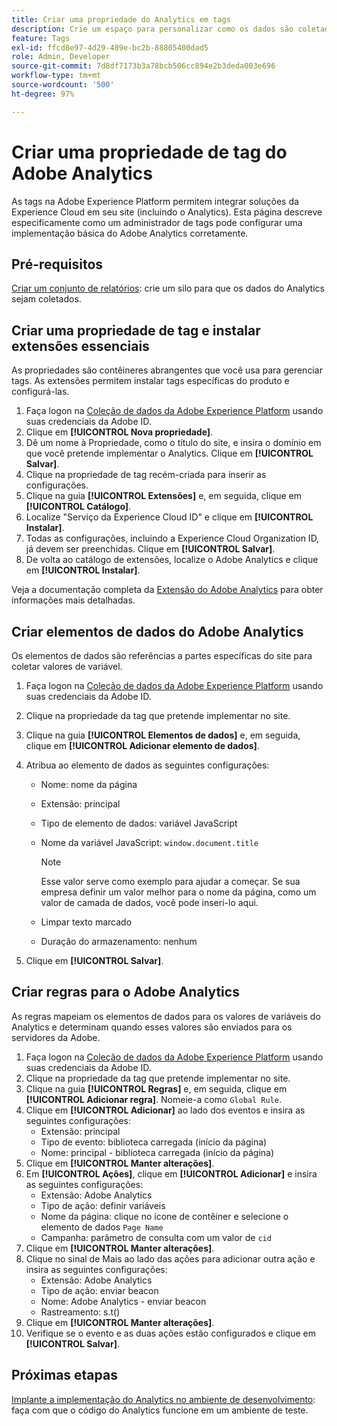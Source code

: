 ```yaml
---
title: Criar uma propriedade do Analytics em tags
description: Crie um espaço para personalizar como os dados são coletados, usando tags.
feature: Tags
exl-id: ffcd8e97-4d29-489e-bc2b-88805400dad5
role: Admin, Developer
source-git-commit: 7d8df7173b3a78bcb506cc894e2b3deda003e696
workflow-type: tm+mt
source-wordcount: '500'
ht-degree: 97%

---
```


# Criar uma propriedade de tag do Adobe Analytics

As tags na Adobe Experience Platform permitem integrar soluções da Experience Cloud em seu site (incluindo o Analytics). Esta página descreve especificamente como um administrador de tags pode configurar uma implementação básica do Adobe Analytics corretamente.

## Pré-requisitos 

[Criar um conjunto de relatórios](/help/admin/admin/c-manage-report-suites/c-new-report-suite/t-create-a-report-suite.md): crie um silo para que os dados do Analytics sejam coletados.

## Criar uma propriedade de tag e instalar extensões essenciais

As propriedades são contêineres abrangentes que você usa para gerenciar tags. As extensões permitem instalar tags específicas do produto e configurá-las.

1. Faça logon na [Coleção de dados da Adobe Experience Platform](https://experience.adobe.com/data-collection) usando suas credenciais da Adobe ID.
1. Clique em **[!UICONTROL Nova propriedade]**.
1. Dê um nome à Propriedade, como o título do site, e insira o domínio em que você pretende implementar o Analytics. Clique em **[!UICONTROL Salvar]**.
1. Clique na propriedade de tag recém-criada para inserir as configurações.
1. Clique na guia **[!UICONTROL Extensões]** e, em seguida, clique em **[!UICONTROL Catálogo]**.
1. Localize &quot;Serviço da Experience Cloud ID&quot; e clique em **[!UICONTROL Instalar]**.
1. Todas as configurações, incluindo a Experience Cloud Organization ID, já devem ser preenchidas. Clique em **[!UICONTROL Salvar]**.
1. De volta ao catálogo de extensões, localize o Adobe Analytics e clique em **[!UICONTROL Instalar]**.

Veja a documentação completa da [Extensão do Adobe Analytics](https://experienceleague.adobe.com/docs/experience-platform/tags/extensions/adobe/analytics/overview.html?lang=pt-BR) para obter informações mais detalhadas.

## Criar elementos de dados do Adobe Analytics

Os elementos de dados são referências a partes específicas do site para coletar valores de variável.

1. Faça logon na [Coleção de dados da Adobe Experience Platform](https://experience.adobe.com/data-collection) usando suas credenciais da Adobe ID.
1. Clique na propriedade da tag que pretende implementar no site.
1. Clique na guia **[!UICONTROL Elementos de dados]** e, em seguida, clique em **[!UICONTROL Adicionar elemento de dados]**.
1. Atribua ao elemento de dados as seguintes configurações:

   * Nome: nome da página
   * Extensão: principal
   * Tipo de elemento de dados: variável JavaScript
   * Nome da variável JavaScript: `window.document.title`

     >[!NOTE]
     >
     >Esse valor serve como exemplo para ajudar a começar. Se sua empresa definir um valor melhor para o nome da página, como um valor de camada de dados, você pode inseri-lo aqui.
   * Limpar texto marcado
   * Duração do armazenamento: nenhum
1. Clique em **[!UICONTROL Salvar]**.

## Criar regras para o Adobe Analytics

As regras mapeiam os elementos de dados para os valores de variáveis do Analytics e determinam quando esses valores são enviados para os servidores da Adobe.

1. Faça logon na [Coleção de dados da Adobe Experience Platform](https://experience.adobe.com/data-collection) usando suas credenciais da Adobe ID.
1. Clique na propriedade da tag que pretende implementar no site.
1. Clique na guia **[!UICONTROL Regras]** e, em seguida, clique em **[!UICONTROL Adicionar regra]**. Nomeie-a como `Global Rule`.
1. Clique em **[!UICONTROL Adicionar]** ao lado dos eventos e insira as seguintes configurações:
   * Extensão: principal
   * Tipo de evento: biblioteca carregada (início da página)
   * Nome: principal - biblioteca carregada (início da página)
1. Clique em **[!UICONTROL Manter alterações]**.
1. Em **[!UICONTROL Ações]**, clique em **[!UICONTROL Adicionar]** e insira as seguintes configurações:
   * Extensão: Adobe Analytics
   * Tipo de ação: definir variáveis
   * Nome da página: clique no ícone de contêiner e selecione o elemento de dados `Page Name`
   * Campanha: parâmetro de consulta com um valor de `cid`
1. Clique em **[!UICONTROL Manter alterações]**.
1. Clique no sinal de Mais ao lado das ações para adicionar outra ação e insira as seguintes configurações:
   * Extensão: Adobe Analytics
   * Tipo de ação: enviar beacon
   * Nome: Adobe Analytics - enviar beacon
   * Rastreamento: s.t()
1. Clique em **[!UICONTROL Manter alterações]**.
1. Verifique se o evento e as duas ações estão configurados e clique em **[!UICONTROL Salvar]**.

## Próximas etapas

[Implante a implementação do Analytics no ambiente de desenvolvimento](deploy-dev.md): faça com que o código do Analytics funcione em um ambiente de teste.

